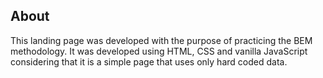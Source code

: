 ## About

This landing page was developed with the purpose of practicing the BEM methodology. It was developed using HTML, CSS and vanilla JavaScript considering that it is a simple page that uses only hard coded data. 
